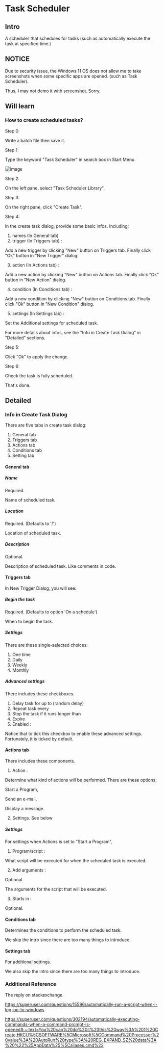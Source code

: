 # Task Scheduler
## Intro
A scheduler that schedules for tasks (such as automatically execute the task at specified time.)

## NOTICE 
Due to security issue, the Windows 11 OS does not allow me to take screenshots when some specific apps are opened. (such as Task Scheduler).

Thus, I may not demo it with screenshot. Sorry.

## Will learn
### How to create scheduled tasks?

Step 0:

Write a batch file then save it.

Step 1:

Type the keyword "Task Scheduler" in search box in Start Menu.

![image](https://github.com/40843245/Windows/assets/75050655/6083137b-acba-4252-bb3b-9a3c91741891)

Step 2:

On the left pane, select "Task Scheduler Library".

Step 3:

On the right pane, click "Create Task".

Step 4:

In the create task dialog, provide some basic infos. Including:

1. names (In General tab)
2. trigger (In Triggers tab) :

Add a new trigger by clicking "New" button on Triggers tab. Finally click "Ok" button in "New Trigger" dialog.

3. action (In Actions tab) :

Add a new action by clicking "New" button on Actions tab. Finally click "Ok" button in "New Action" dialog.

4. condition  (In Conditions tab) :

Add a new condition by clicking "New" button on Conditions tab. Finally click "Ok" button in "New Condition" dialog.

5. settings (In Settings tab) :

Set the Additional settings for scheduled task.

For more details about infos, see the "Info in Create Task Dialog" in "Detailed" sections.

Step 5:

Click "Ok" to apply the change.

Step 6:

Check the task is fully scheduled. 

That's done.

## Detailed 
### Info in Create Task Dialog
There are five tabs in create task dialog:

1. General tab
2. Triggers tab
3. Actions tab
4. Conditions tab
5. Setting tab
    
#### General tab
##### Name
Required.

Name of scheduled task.

##### Location
Required. (Defaults to '/')

Location of scheduled task.

##### Description
Optional.

Description of scheduled task. Like comments in code.

#### Triggers tab
In New Trigger Dialog, you will see:

##### Begin the task
Required. (Defaults to option 'On a schedule')

When to begin the task.

##### Settings
There are these single-selected choices:

1. One time
2. Daily
3. Weekly
4. Monthly

##### Advanced settings
There includes these checkboxes.

1. Delay task for up to (random delay)
2. Repeat task every
3. Stop the task if it runs longer than
4. Expire
5. Enabled :

Notice that to tick this checkbox to enable these advanced settings. Fortunately, it is ticked by default.

#### Actions tab
There includes these components.

1. Action :

Determine what kind of actions will be performed. There are these options:

Start a Program, 

Send an e-mail,

Display a message.

2. Settings. See below

##### Settings

For settings when Actions is set to "Start a Program",

1. Program/script :
   
What script will be executed for when the scheduled task is executed.

2. Add arguments :
   
Optional. 

The arguments for the script that will be executed.

3. Starts in :

Optional.

#### Conditions tab

Determines the conditions to perform the scheduled task.

We skip the intro since there are too many things to introduce.

#### Settings tab

For additional settings.

We also skip the intro since there are too many things to introduce.

### Additional Reference

The reply on stackexchange.

https://superuser.com/questions/15596/automatically-run-a-script-when-i-log-on-to-windows

https://superuser.com/questions/302194/automatically-executing-commands-when-a-command-prompt-is-opened#:~:text=You%20can%20do%20it%20this%20way%3A%201%20Create,HKCU%5CSOFTWARE%5CMicrosoft%5CCommand%20Processor%20value%3A%20AutoRun%20type%3A%20REG_EXPAND_SZ%20data%3A%20%22%25AppData%25%5Caliases.cmd%22
